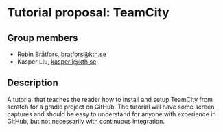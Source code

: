 # Tutorial proposal: TeamCity

## Group members
- Robin Bråtfors, bratfors@kth.se
- Kasper Liu, kasperli@kth.se

## Description
A tutorial that teaches the reader how to install and setup TeamCity from scratch for a gradle project on GitHub. The tutorial will have some screen captures and should be easy to understand for anyone with experience in GitHub, but not necessarily with continuous integration.
